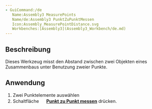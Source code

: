 ```yaml
---
- GuiCommand:/de
   Name:Assembly3 MeasurePoints
   Name/de:Assembly3 PunktZuPunktMessen
   Icon:Assembly_MeasurePointDistance.svg
   Workbenches:[Assembly3](Assembly3_Workbench/de.md)
---
```


## Beschreibung

Dieses Werkzeug misst den Abstand zwischen zwei Objekten eines Zusammenbaus unter Benutzung zweier Punkte.

## Anwendung

1.  Zwei Punktelemente auswählen
2.  Schaltfläche **<img src="images/Assembly_MeasurePointDistance.svg" width=16px> [Punkt zu Punkt messen](Assembly3_MeasurePoints/de.md)** drücken.






